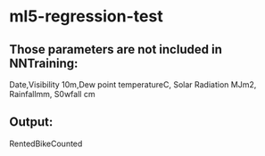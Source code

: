 # ml5-regression-test

## Those parameters are not included in NNTraining:

Date,Visibility 10m,Dew point temperatureC, Solar Radiation MJm2, Rainfallmm, S0wfall cm

## Output: 

RentedBikeCounted
